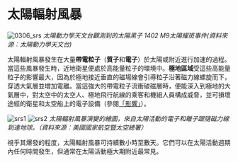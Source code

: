 # 太陽輻射風暴

![0306_srs](./static/0306_srs.jpg)
*太陽動力學天文台觀測到的太陽黑子 1402 M9太陽耀斑事件(資料來源︰太陽動力學天文台)*

太陽輻射風暴發生在大量**帶電粒子**（**質子**和**電子**）於太陽或附近進行加速的過程。當這些風暴發生時，近地衛星便處於高能量粒子的環境中。**極地區域**受這些高能量粒子的影響最大，因為於極地接近垂直的磁場線會引導粒子沿著磁力線螺旋而下，穿透大氣層並增加電離。當這強大的帶電粒子流衝破磁層時，便能深入到極地的大氣層中，對太空中的太空人、極地飛行航線的乘客和機組人員構成威脅，並可損壞途經的衛星和太空船上的電子設備（參閱[「影響」](#/zh_hk/impacts)）。

![srs1](./static/0314_srs1.png)
![srs2](./static/0314_srs2.png)
*太陽輻射風暴演變的繪圖，來自太陽活動的電子和離子跟隨磁力線到達地球。（資料來源︰美國國家航空暨太空總署）*

視乎其爆發的程度，太陽輻射風暴可持續數小時至數天。它們可以在太陽活動週期內任何時間發生，但通常在太陽活動極大期附近最常見。
